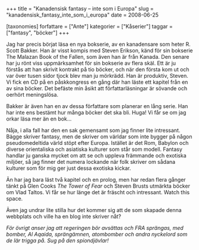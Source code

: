 +++
title = "Kanadensisk fantasy – inte som i Europa"
slug = "kanadensisk_fantasy_inte_som_i_europa"
date = 2008-06-25

[taxonomies]
forfattare = ["Ante"]
kategorier = ["Kåserier"]
taggar = ["fantasy", "böcker"]
+++

Jag har precis börjat läsa en nya bokserie, av en kanadensare som heter R. Scott Bakker. Han är visst kompis med Steven Erikson, känd för sin bokserie The Malazan Book of the Fallen, som även han är från Kanada. Den senare har ju rönt viss uppmärksamhet för sin bokserie av flera skäl. Ett är ju förstås att han skrivit kontrakt på tio böcker, och när den första kom ut och var över tusen sidor tjock blev man ju mörkrädd. Han är produktiv, Steven. Vi fick en CD på en påskkongress en gång där han läste ett kapitel från en av sina böcker. Det befäste min åsikt att författarläsningar är sövande och oerhört meningslösa.

Bakker är även han en av dessa författare som planerar en lång serie. Han har inte ens bestämt hur många böcker det ska bli. Huga! Vi får se om jag orkar läsa mer än en bok...

Nåja, i alla fall har den en sak gemensamt som jag finner lite intressant. Bägge skriver fantasy, men de skriver om världar som inte bygger på någon pseudomedeltida värld stöpt efter Europa. Istället är det Rom, Babylon och diverse orientaliska och asiatiska kulturer som står som modell. Fantasy handlar ju ganska mycket om att se och uppleva främmande och exotiska miljöer, så jag finner det numera lockande när folk skriver om sådana kulturer som för mig ger just dessa exotiska kickar.

Än har jag bara läst två kapitel och en prolog, men har redan flera gånger tänkt på Glen Cooks <em>The Tower of Fear</em> och Steven Brusts utmärkta böcker om Vlad Taltos. Vi får se hur länge det är fräscht och intressant. Watch this space.

Även jag undrar lite stilla hur det kommer sig att de som skapade denna webbplats och ville ha en blog inte skriver nåt?

<em>För övrigt anser jag att regeringen bör avsättas och FRA sprängas, med bomber, Al Aqaida, sprängämnen, atombomber och andra nyckelord som de lär trigga på. Sug på den spiondjävlar!</em>
